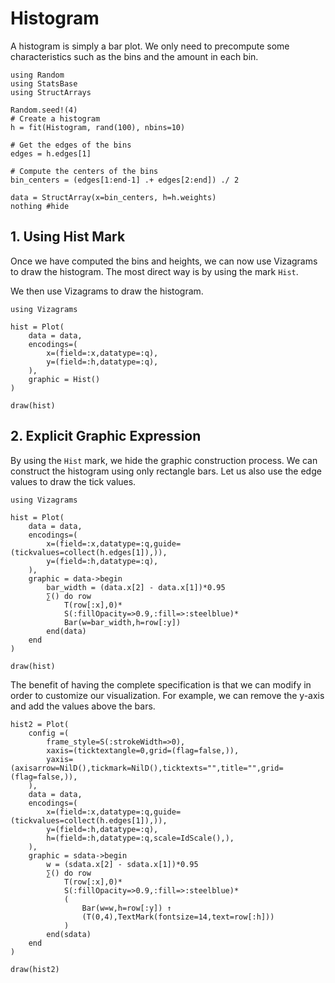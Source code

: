 # Histogram

A histogram is simply a bar plot. We only need to precompute some characteristics
such as the bins and the amount in each bin.

```@example 1
using Random
using StatsBase
using StructArrays

Random.seed!(4)
# Create a histogram
h = fit(Histogram, rand(100), nbins=10)

# Get the edges of the bins
edges = h.edges[1]

# Compute the centers of the bins
bin_centers = (edges[1:end-1] .+ edges[2:end]) ./ 2

data = StructArray(x=bin_centers, h=h.weights)
nothing #hide
```

## 1. Using Hist Mark
Once we have computed the bins and heights, we can now use Vizagrams
to draw the histogram. The most direct way is by using the mark `Hist`.

We then use Vizagrams to draw the histogram.
```@example 1
using Vizagrams

hist = Plot(
    data = data,
    encodings=(
        x=(field=:x,datatype=:q),
        y=(field=:h,datatype=:q),
    ),
    graphic = Hist()
)

draw(hist)
```

## 2. Explicit Graphic Expression

By using the `Hist` mark, we hide the graphic construction process. We can
construct the histogram using only rectangle bars. Let us also use the
edge values to draw the tick values.

```@example 1
using Vizagrams

hist = Plot(
    data = data,
    encodings=(
        x=(field=:x,datatype=:q,guide=(tickvalues=collect(h.edges[1]),)),
        y=(field=:h,datatype=:q),
    ),
    graphic = data->begin
        bar_width = (data.x[2] - data.x[1])*0.95
        ∑() do row
            T(row[:x],0)*
            S(:fillOpacity=>0.9,:fill=>:steelblue)*
            Bar(w=bar_width,h=row[:y])
        end(data)
    end
)

draw(hist)
```

The benefit of having the complete specification is that we can modify in order to customize our visualization.
For example, we can remove the y-axis and add the values above the bars.


```@example 1
hist2 = Plot(
    config =(
        frame_style=S(:strokeWidth=>0),
        xaxis=(ticktextangle=0,grid=(flag=false,)),
        yaxis=(axisarrow=NilD(),tickmark=NilD(),ticktexts="",title="",grid=(flag=false,)),
    ),
    data = data,
    encodings=(
        x=(field=:x,datatype=:q,guide=(tickvalues=collect(h.edges[1]),)),
        y=(field=:h,datatype=:q),
        h=(field=:h,datatype=:q,scale=IdScale(),),
    ),
    graphic = sdata->begin
        w = (sdata.x[2] - sdata.x[1])*0.95
        ∑() do row
            T(row[:x],0)*
            S(:fillOpacity=>0.9,:fill=>:steelblue)*
            (
                Bar(w=w,h=row[:y]) ↑
                (T(0,4),TextMark(fontsize=14,text=row[:h]))
            )
        end(sdata)
    end
)

draw(hist2)
```
